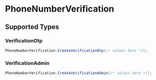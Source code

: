 # PhoneNumberVerification


## Supported Types

### VerificationOtp

```csharp
PhoneNumberVerification.CreateVerificationOtp(/* values here */);
```

### VerificationAdmin

```csharp
PhoneNumberVerification.CreateVerificationAdmin(/* values here */);
```
